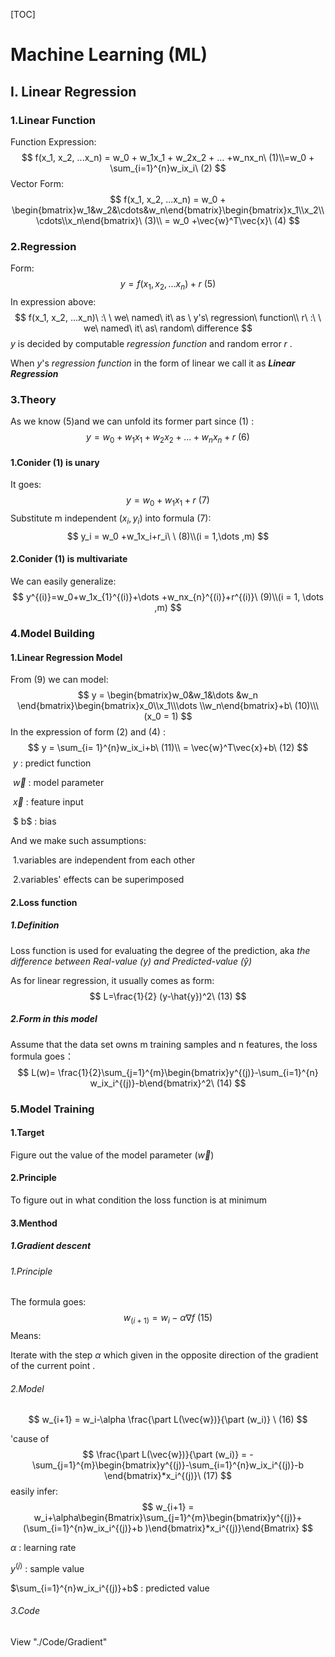 [TOC]

# Machine Learning (ML)

## I. Linear Regression

### 1.Linear Function

Function Expression:
$$
f(x_1, x_2, ...x_n) = w_0 + w_1x_1 + w_2x_2 + ... +w_nx_n\ (1)\\=w_0 + \sum_{i=1}^{n}w_ix_i\ (2)
$$
Vector Form:
$$
f(x_1, x_2, ...x_n) = w_0 + \begin{bmatrix}w_1&w_2&\cdots&w_n\end{bmatrix}\begin{bmatrix}x_1\\x_2\\\cdots\\x_n\end{bmatrix}\ (3)\\ = w_0 +\vec{w}^T\vec{x}\ (4)
$$


### 2.Regression

Form:
$$
y =f(x_1, x_2, ...x_n)+r\ (5)
$$
In expression above:
$$
f(x_1, x_2, ...x_n)\ :\ \ we\ named\ it\ as \ y's\  regression\ function\\
r\ :\ \ we\ named\ it\ as\ random\ difference
$$
*y* is decided by computable *regression function* and random error *r* .

When *y*'s *regression function* in the form of linear we call it  as ***Linear Regression*** 

### 3.Theory

As we know $(5)$and we can unfold its former part since $(1)$ :
$$
y =w_0 + w_1x_1 + w_2x_2 + ... +w_nx_n+r\ (6)
$$

#### 1.Conider $(1)$ is unary

It goes:
$$
y = w_0 + w_1x_1 +r\ (7)
$$
Substitute m independent $(x_i,y_i)$ into formula $(7)$:
$$
y_i = w_0 +w_1x_i+r_i\ \ (8)\\(i = 1,\dots ,m)
$$

#### 2.Conider $(1)$ is multivariate

We can easily generalize:
$$
y^{(i)}=w_0+w_1x_{1}^{(i)}+\dots +w_nx_{n}^{(i)}+r^{(i)}\ (9)\\(i = 1, \dots ,m)
$$

### 4.Model Building

#### 1.Linear Regression Model

From $(9)$ we can model:
$$
y = \begin{bmatrix}w_0&w_1&\dots &w_n \end{bmatrix}\begin{bmatrix}x_0\\x_1\\\dots \\w_n\end{bmatrix}+b\ (10)\\\
(x_0 = 1)
$$
In the expression of form $(2)$ and $(4)$ :
$$
y = \sum_{i= 1}^{n}w_ix_i+b\ (11)\\ = \vec{w}^T\vec{x}+b\ (12)
$$
​	$y$ : predict function

​	$\vec{w}$ : model parameter 

​	$\vec{x}$ : feature input

​	$	b$ : bias



And we make such assumptions:

​	1.variables are independent from each other

​	2.variables' effects can be superimposed

#### 2.Loss function

##### 1.Definition

Loss function is used for evaluating the degree of the prediction, aka *the difference between Real-value ($y$) and Predicted-value ($\hat{y}$)* 

As for linear regression, it usually comes as form:
$$
L=\frac{1}{2} (y-\hat{y})^2\ (13)
$$

##### 2.Form in this model

Assume that the data set owns m training samples and n features, the loss formula goes：
$$
L(w)= \frac{1}{2}\sum_{j=1}^{m}\begin{bmatrix}y^{(j)}-\sum_{i=1}^{n} w_ix_i^{(j)}-b\end{bmatrix}^2\ (14)
$$

### 5.Model Training

#### 1.Target

Figure out the value of the model parameter $(\vec{w})$

#### 2.Principle

To figure out in what condition the loss function is at minimum

#### 3.Menthod

##### 1.Gradient descent

###### 1.Principle

The formula goes:
$$
w_(i+1) = w_i-\alpha\nabla f \ (15)
$$
Means:

Iterate with the step $\alpha$ which given in the opposite direction of the gradient of the current point .

###### 2.Model

$$
w_{i+1} = w_i-\alpha \frac{\part L(\vec{w})}{\part (w_i)} \ (16)
$$

'cause of
$$
\frac{\part L(\vec{w})}{\part (w_i)} = -\sum_{j=1}^{m}\begin{bmatrix}y^{(j)}-\sum_{i=1}^{n}w_ix_i^{(j)}-b \end{bmatrix}*x_i^{(j)}\ (17)
$$
easily infer:
$$
w_{i+1} = w_i+\alpha\begin{Bmatrix}\sum_{j=1}^{m}\begin{bmatrix}y^{(j)}+(\sum_{i=1}^{n}w_ix_i^{(j)}+b )\end{bmatrix}*x_i^{(j)}\end{Bmatrix}
$$

$\alpha$ : learning rate

$y^{(j)}$ : sample value

$\sum_{i=1}^{n}w_ix_i^{(j)}+b$  : predicted value

###### 3.Code

View "./Code/Gradient"
